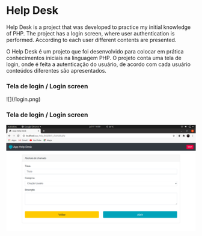 # Help Desk

Help Desk is a project that was developed to practice my initial knowledge of PHP.
The project has a login screen, where user authentication is performed. According to each user different contents are presented.

O Help Desk é um projeto que foi desenvolvido para colocar em prática conhecimentos iniciais na linguagem PHP.
O projeto conta uma tela de login, onde é feita a autenticação do usuário, de acordo com cada usuário conteúdos diferentes são apresentados.


<h3>Tela de login / Login screen </h3>
![](/login.png)

<h3>Tela de login / Login screen </h3>

![](/header.png)


